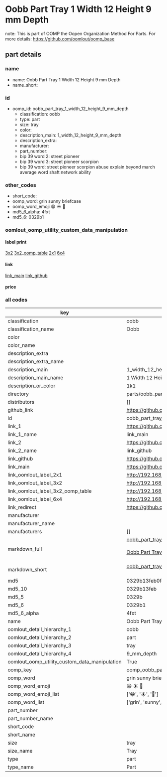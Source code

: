 # Oobb Part Tray 1 Width 12 Height 9 mm Depth  

note: This is part of OOMP the Oopen Organization Method For Parts. For more details: https://github.com/oomlout/oomp_base

##  part details
  







### name
* name: Oobb Part Tray 1 Width 12 Height 9 mm Depth
* name_short: 
### id
* oomp_id: oobb_part_tray_1_width_12_height_9_mm_depth
  * classification: oobb
  * type: part
  * size: tray
  * color: 
  * description_main: 1_width_12_height_9_mm_depth
  * description_extra: 
  * manufacturer: 
  * part_number: 
  * bip 39 word 2: street pioneer
  * bip 39 word 3: street pioneer scorpion
  * bip 39 word: street pioneer scorpion abuse explain beyond march average word shaft network ability

### other_codes
* short_code: 
* oomp_word: grin sunny briefcase
* oomp_word_emoji :grin: :sunny: :briefcase:
* md5_6_alpha: 4fxt
* md5_6: 0329b1






### oomlout_oomp_utility_custom_data_manipulation
#### label print
[3x2](http://192.168.1.245:1112/?label=oomp%204fxt)
[3x2_oomp_table](http://192.168.1.108:1112/?label=oomp%204fxt)
[2x1](http://192.168.1.242:1112/?label=oomp%204fxt)
[6x4](http://192.168.1.55:1112/?label=oomp%204fxt)    

#### link

[link_main](https://github.com/oomlout/oomlout_oomp_version_1_messy/tree/main/parts/oobb_part_tray_1_width_12_height_9_mm_depth) [link_github](https://github.com/oomlout/oomlout_oomp_version_1_messy/tree/main/parts/oobb_part_tray_1_width_12_height_9_mm_depth)                             

#### price







### all codes 
| key | value |  
| --- | --- |  
| classification | oobb |  
| classification_name | Oobb |  
| color |  |  
| color_name |  |  
| description_extra |  |  
| description_extra_name |  |  
| description_main | 1_width_12_height_9_mm_depth |  
| description_main_name | 1 Width 12 Height 9 mm Depth |  
| description_or_color | 1k1 |  
| directory | parts/oobb_part_tray_1_width_12_height_9_mm_depth |  
| distributors | [] |  
| github_link | https://github.com/oomlout/oomlout_oomp_part_src/tree/main/parts/oobb_part_tray_1_width_12_height_9_mm_depth |  
| id | oobb_part_tray_1_width_12_height_9_mm_depth |  
| link_1 | https://github.com/oomlout/oomlout_oomp_version_1_messy/tree/main/parts/oobb_part_tray_1_width_12_height_9_mm_depth |  
| link_1_name | link_main |  
| link_2 | https://github.com/oomlout/oomlout_oomp_version_1_messy/tree/main/parts/oobb_part_tray_1_width_12_height_9_mm_depth |  
| link_2_name | link_github |  
| link_github | https://github.com/oomlout/oomlout_oomp_version_1_messy/tree/main/parts/oobb_part_tray_1_width_12_height_9_mm_depth |  
| link_main | https://github.com/oomlout/oomlout_oomp_version_1_messy/tree/main/parts/oobb_part_tray_1_width_12_height_9_mm_depth |  
| link_oomlout_label_2x1 | http://192.168.1.242:1112/?label=oomp%204fxt |  
| link_oomlout_label_3x2 | http://192.168.1.245:1112/?label=oomp%204fxt |  
| link_oomlout_label_3x2_oomp_table | http://192.168.1.108:1112/?label=oomp%204fxt |  
| link_oomlout_label_6x4 | http://192.168.1.55:1112/?label=oomp%204fxt |  
| link_redirect | https://github.com/oomlout/oomlout_oomp_version_1_messy/tree/main/parts/oobb_part_tray_1_width_12_height_9_mm_depth |  
| manufacturer |  |  
| manufacturer_name |  |  
| manufacturers | [] |  
| markdown_full | [oobb_part_tray_1_width_12_height_9_mm_depth](none)<br>[](none)<br>[Oobb Part Tray 1 Width 12 Height 9 Mm Depth](none)<br><br> |  
| markdown_short | [oobb_part_tray_1_width_12_height_9_mm_depth](none)<br><br> |  
| md5 | 0329b13feb0fd0f85728401382694eb7 |  
| md5_10 | 0329b13feb |  
| md5_5 | 0329b |  
| md5_6 | 0329b1 |  
| md5_6_alpha | 4fxt |  
| name | Oobb Part Tray 1 Width 12 Height 9 mm Depth |  
| oomlout_detail_hierarchy_1 | oobb |  
| oomlout_detail_hierarchy_2 | part |  
| oomlout_detail_hierarchy_3 | tray |  
| oomlout_detail_hierarchy_4 | 9_mm_depth |  
| oomlout_oomp_utility_custom_data_manipulation | True |  
| oomp_key | oomp_oobb_part_tray_1_width_12_height_9_mm_depth |  
| oomp_word | grin sunny briefcase |  
| oomp_word_emoji | :grin: :sunny: :briefcase: |  
| oomp_word_emoji_list | [':grin:', ':sunny:', ':briefcase:'] |  
| oomp_word_list | ['grin', 'sunny', 'briefcase'] |  
| part_number |  |  
| part_number_name |  |  
| short_code |  |  
| short_name |  |  
| size | tray |  
| size_name | Tray |  
| type | part |  
| type_name | Part |  
